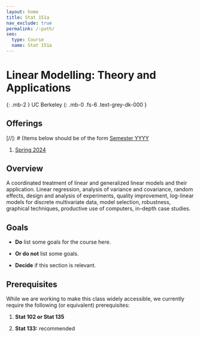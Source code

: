 ```yaml
---
layout: home
title: Stat 151a
nav_exclude: true
permalink: /:path/
seo:
  type: Course
  name: Stat 151a
---
```


# Linear Modelling: Theory and Applications
{: .mb-2 }
UC Berkeley
{: .mb-0 .fs-6 .text-grey-dk-000 }


## Offerings

[//]: # (Items below should be of the form [Semester YYYY](semester-year)

1. [Spring 2024](spring-2024)

## Overview

A coordinated treatment of linear and generalized linear models and their application. Linear regression, analysis of variance and covariance, random effects, design and analysis of experiments, quality improvement, log-linear models for discrete multivariate data, model selection, robustness, graphical techniques, productive use of computers, in-depth case studies.

## Goals

- **Do** list some goals for the course here.

- **Or do not** list some goals.

- **Decide** if this section is relevant.

## Prerequisites
While we are working to make this class widely accessible, we currently require the following (or equivalent) prerequisites:

1. **Stat 102 or Stat 135**

1. **Stat 133:** recommended

